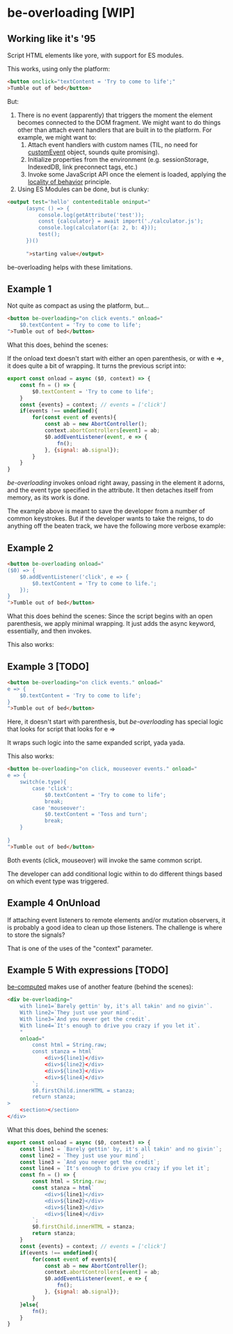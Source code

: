 # be-overloading [WIP]

## Working like it's '95

Script HTML elements like yore, with support for ES modules.

This works, using only the platform:

```html
<button onclick="textContent = 'Try to come to life';"
>Tumble out of bed</button>
```

But:

1. There is no event (apparently) that triggers the moment the element becomes connected to the DOM fragment.  We might want to do things other than attach event handlers that are built in to the platform.  For example, we might want to:
   1.  Attach event handlers with custom names (TIL, no need for [customEvent](https://github.com/webcomponents-cg/community-protocols/issues/12#issuecomment-872415080) object, sounds quite promising).
   2.  Initialize properties from the environment (e.g. sessionStorage, IndexedDB, link preconnect tags, etc.)
   3.  Invoke some JavaScript API once the element is loaded, applying the [locality of behavior](https://www.eloquentarchitecture.com/locality-of-behavior/#:~:text=The%20documentation%20for%20htmx%20refers%20to%20something%20called,formulation%20of%20the%20quoted%20statement%20from%20Richard%20Gabriel.) principle.
2. Using ES Modules can be done, but is clunky:

```html
<output test='hello' contenteditable oninput="
      (async () => {
          console.log(getAttribute('test'));
          const {calculator} = await import('./calculator.js');
          console.log(calculator({a: 2, b: 4}));
          test();
      })()
      
      ">starting value</output>
```


be-overloading helps with these limitations.

## Example 1 

Not quite as compact as using the platform, but...

```html
<button be-overloading="on click events." onload="
    $0.textContent = 'Try to come to life';
">Tumble out of bed</button>
```

What this does, behind the scenes:

If the onload text doesn't start with either an open parenthesis, or with e =>, it does quite a bit of wrapping.  It turns the previous script into:

```JavaScript
export const onload = async ($0, context) => {
    const fn = () => {
        $0.textContent = 'Try to come to life';
    }
    const {events} = context; // events = ['click']
    if(events !== undefined){
        for(const event of events){
            const ab = new AbortController();
            context.abortControllers[event] = ab;
            $0.addEventListener(event, e => {
                fn();
            }, {signal: ab.signal});
        }
    }
}
```

*be-overloading* invokes onload right away, passing in the element it adorns, and the event type specified in the attribute.  It then detaches itself from memory, as its work is done.

The example above is meant to save the developer from a number of common keystrokes.  But if the developer wants to take the reigns, to do anything off the beaten track, we have the following more verbose example:

## Example 2

```html
<button be-overloading onload="
($0) => {
    $0.addEventListener('click', e => {
        $0.textContent = 'Try to come to life.';
    });
} 
">Tumble out of bed</button>
```

What this does behind the scenes:  Since the script begins with an open parenthesis, we apply minimal wrapping.  It just adds the async keyword, essentially, and then invokes.  


This also works:

## Example 3 [TODO]

```html
<button be-overloading="on click events." onload="
e => {
    $0.textContent = 'Try to come to life';
}
">Tumble out of bed</button>
```

Here, it doesn't start with parenthesis, but *be-overloading* has special logic that looks for script that looks for e =>

It wraps such logic into the same expanded script, yada yada.


This also works:

```html
<button be-overloading="on click, mouseover events." onload="
e => {
    switch(e.type){
        case 'click':
            $0.textContent = 'Try to come to life';
            break;
        case 'mouseover':
            $0.textContent = 'Toss and turn';
            break;
    }
    
}
">Tumble out of bed</button>
```

Both events (click, mouseover) will invoke the same common script.

The developer can add conditional logic within to do different things based on which event type was triggered.

## Example 4 OnUnload

If attaching event listeners to remote elements and/or mutation observers, it is probably a good idea to clean up those listeners.  The challenge is where to store the signals?

That is one of the uses of the "context" parameter.

## Example 5  With expressions [TODO]

[be-computed](https://github.com/bahrus/be-computed) makes use of another feature (behind the scenes):

```html
<div be-overloading="
    with line1=`Barely gettin' by, it's all takin' and no givin'`.
    With line2=`They just use your mind`.
    With line3=`And you never get the credit`.
    With line4=`It's enough to drive you crazy if you let it`.
    "
    onload="
        const html = String.raw;
        const stanza = html`
            <div>${line1}</div>
            <div>${line2}</div>
            <div>${line3}</div>
            <div>${line4}</div>
        `;
        $0.firstChild.innerHTML = stanza;
        return stanza;
>
    <section></section>
</div>
```

What this does, behind the scenes:

```JavaScript
export const onload = async ($0, context) => {
    const line1 = `Barely gettin' by, it's all takin' and no givin'`;
    const line2 = `They just use your mind`;
    const line3 = `And you never get the credit`;
    const line4 = `It's enough to drive you crazy if you let it`;
    const fn = () => {
        const html = String.raw;
        const stanza = html`
            <div>${line1}</div>
            <div>${line2}</div>
            <div>${line3}</div>
            <div>${line4}</div>
        `;
        $0.firstChild.innerHTML = stanza;
        return stanza;
    }
    const {events} = context; // events = ['click']
    if(events !== undefined){
        for(const event of events){
            const ab = new AbortController();
            context.abortControllers[event] = ab;
            $0.addEventListener(event, e => {
                fn();
            }, {signal: ab.signal});
        }
    }else{
        fn();
    }
}
```











